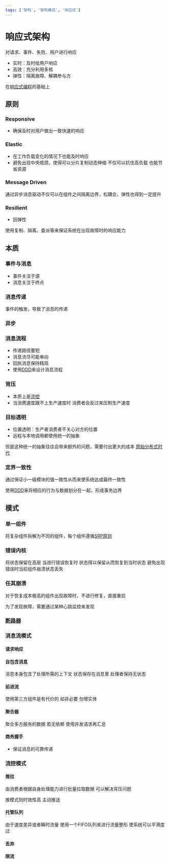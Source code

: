 ```yaml
---
tags: ['架构', '架构模式', '响应式']
---
```


# 响应式架构

对请求、事件、失败、用户进行响应

- 实时：及时给用户响应
- 高效：充分利用多核
- 弹性：隔离故障、解耦参与方

在[响应式编程](/编程语言/编程范式/响应式编程.md)的基础上

## 原则

### Responsive

- 确保及时对用户做出一致快速的响应

### Elastic

- 在工作负载变化的情况下也能及时响应
- 避免出现中央瓶颈，使得可以分片复制动态伸缩 不仅可以抗住高负载 也能节省资源

### Message Driven

通过异步消息驱动不仅可以在组件之间隔离边界，松耦合，弹性也得到一定提升

### Resilient

- 回弹性

使用复制、隔离、委派等来保证系统在出现故障时的响应能力

## 本质

### 事件与消息

- 事件关注于源
- 消息关注于终点

### 消息传递

事件的触发，导致了消息的传递

### 异步

### 消息流程

- 传递路径要短
- 消息流尽可能单向
- 回执消息保持精简
- 使用[DDD](/软件工程/领域驱动设计.md)来设计消息流程

### 背压

- 本质上是[流控](/软件工程/架构/系统设计/流量控制.md)
- 当消费速度跟不上生产速度时 消费者会反过来压制生产速度

### 目标透明

- 位置透明：生产者消费者不关心对方的位置
- 远程与本地调用都使用统一的抽象

但是这种统一的抽象往往会带来额外的问题，需要付出更大的成本 [原始分布式时代](/软件工程/架构/服务架构演进.md#原始分布式时代)

### 定界一致性

通过保证小一级模块的强一致性从而来使系统达成最终一致性

使用[DDD](/软件工程/领域驱动设计.md)来将相应的行为与数据划分在一起，形成事务边界

## 模式

### 单一组件

将复杂组件拆解为不同的组件，每个组件遵循[SRP原则](/软件工程/软件设计/设计原则.md#SRP:单一职责原则)

### 错误内核

将状态保留在高层 当进行错误恢复时 状态得以保留从而恢复到当时状态 避免出现错误时当前组件崩溃状态丢失

### 任其崩溃

对于恢复成本极高的组件出现故障时，不进行修复，直接重启

为了发现故障，需要通过某种心跳监控来发现

### [断路器](/软件工程/架构/系统设计/服务容错.md#断路器模式)

### 消息流模式

#### 请求响应

#### 自包含消息

消息本身包含了处理所需的上下文 状态保存在消息里 处理者保持无状态

#### 前进流

使用第三方组件是有代价的 如非必要 勿增实体

#### 聚合器

聚合多方服务的数据 若无依赖 使用并发请求再汇总

#### 商务握手

- 保证消息的可靠传递

### 流控模式

#### 推拉

由消费者根据自身处理能力进行批量拉取数据 可以解决背压问题 

推模式则时效性高 主动推送

#### 托管队列

由于速度差异或者瞬时流量 使用一个FIFO队列来进行流量整形 使系统可以平滑度过

#### 丢弃

#### 限流